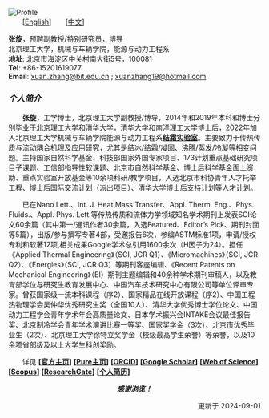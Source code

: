 ![Profile](https://s1.ax1x.com/2022/04/23/LfSBjA.jpg)  
&emsp;&emsp;[[English](https://en.xuanzhang.online)]&emsp;&emsp;[[中文](https://zh.xuanzhang.online)]  

**张旋**，预聘副教授/特别研究员，博导  
北京理工大学，机械与车辆学院，能源与动力工程系   
**地址**: 北京市海淀区中关村南大街5号，100081   
**Tel**: +86-15201619077  
**Email**: [xuan.zhang@bit.edu.cn](mailto:xuan.zhang@bit.edu.cn) ; [xuanzhang19@hotmail.com](mailto:xuanzhang19@hotmail.com)  

### ***个人简介***  
&emsp;&emsp;**张旋**，工学博士，北京理工大学副教授/博导，2014年和2019年本科和博士分别毕业于北京理工大学和清华大学，清华大学和南洋理工大学博士后，2022年加入北京理工大学机械与车辆学院能源与动力工程系[**结霜实验室**](https://www.x-mol.com/groups/FrostLab)。主要致力于传热传质与流动耦合机理及应用研究，尤其是结冰/结霜/凝固、沸腾/蒸发/冷凝等相变问题。主持国家自然科学基金、科技部国家外国专家项目、173计划重点基础研究项目子课题、工信部指导性软课题、北京市自然科学基金、博士后科学基金面上资助、重点实验室开放基金等10余项科研/教学项目，入选北京市科协青年人才托举工程、博士后国际交流计划（派出项目）、清华大学博士后支持计划等人才计划。  

&emsp;&emsp;已在Nano Lett.、Int. J. Heat Mass Transfer、Appl. Therm. Eng.、Phys. Fluids.、Appl. Phys. Lett.等传热传质和流体力学领域知名学术期刊上发表SCI论文60余篇（其中第一/通讯作者30余篇，入选Featured、Editor’s Pick、期刊封面等5篇），出版/参与撰写专著4部，受邀报告6次，参编ASTM标准1项，申请/授权专利和软著12项,相关成果Google学术总引用1600余次（H因子为24）。担任《Applied Thermal Engineering》（SCI, JCR Q1）、《Micromachines》（SCI, JCR Q2）、《Energies》（SCI, JCR Q3）等期刊客座编辑、《Recent Patents on Mechanical Engineering》（EI）期刊主题编辑和40余种学术期刊审稿人，以及教育部学位与研究生教育发展中心、中国汽车技术研究中心有限公司等单位评审专家。曾获国家级一流本科课程（序2）、国家精品在线开放课程（序2）、中国工程热物理学会吴仲华优秀研究生奖（全国10人）、清华大学优秀博士学位论文、中国动力工程学会青年学术年会高质量论文、日本学术振兴会INTAKE会议最佳报告奖、北京制冷学会青年学术演讲比赛一等奖、国家奖学金（3次）、北京市优秀毕业生（2次）、北京理工大学徐特立奖学金（校级最高学生荣誉）等荣誉，以及10余项省部级及以上大学生科创奖励。  

&emsp;&emsp;详见 **[[官方主页](https://me.bit.edu.cn/szdw/jsml/rnydlgcx/zlydwgcyjs/fgjzc10/8a4feae1bc944c2eb6d859ead210573c.htm)]**  **[[Pure主页](https://pure.bit.edu.cn/en/persons/xuan-zhang)]**  **[[ORCID](https://orcid.org/0000-0002-4999-7361)]**  **[[Google Scholar](https://scholar.google.com/citations?user=ebuOVAIAAAAJ)]** **[[Web of Science](https://publons.com/researcher/AAB-1249-2020)]** **[[Scopus](https://www.scopus.com/authid/detail.uri?authorId=57142969300)]** **[[ResearchGate](https://www.researchgate.net/profile/Xuan-Zhang-25)]** **[[个人简历](https://www.jianguoyun.com/p/DXKBGGsQpsj_Bxj5o9gD)]**  

<p align="center"> <b> <i> 感谢浏览！ </i> </b> </p>  
<p align="right"> 更新于 2024-09-01 </p>  
